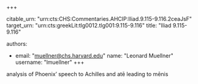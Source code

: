 +++


citable_urn: "urn:cts:CHS:Commentaries.AHCIP:Iliad.9.115-9.116.2ceaJsF"
target_urn: "urn:cts:greekLit:tlg0012.tlg001:9.115-9.116"
title: "Iliad 9.115-9.116"

authors:
- email: "muellner@chs.harvard.edu"
  name: "Leonard Muellner"
  username: "lmuellner"
+++

<p>analysis of Phoenix’ speech to Achilles and atē leading to mēnis</p>